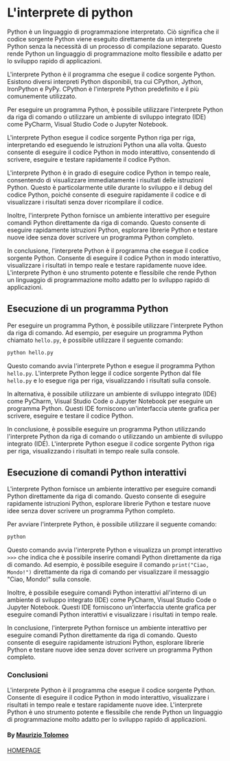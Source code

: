 # L'interprete di python

Python è un linguaggio di programmazione interpretato. Ciò significa che il codice sorgente Python viene eseguito direttamente da un interprete Python senza la necessità di un processo di compilazione separato. Questo rende Python un linguaggio di programmazione molto flessibile e adatto per lo sviluppo rapido di applicazioni.

L'interprete Python è il programma che esegue il codice sorgente Python. Esistono diversi interpreti Python disponibili, tra cui CPython, Jython, IronPython e PyPy. CPython è l'interprete Python predefinito e il più comunemente utilizzato.

Per eseguire un programma Python, è possibile utilizzare l'interprete Python da riga di comando o utilizzare un ambiente di sviluppo integrato (IDE) come PyCharm, Visual Studio Code o Jupyter Notebook.

L'interprete Python esegue il codice sorgente Python riga per riga, interpretando ed eseguendo le istruzioni Python una alla volta. Questo consente di eseguire il codice Python in modo interattivo, consentendo di scrivere, eseguire e testare rapidamente il codice Python.

L'interprete Python è in grado di eseguire codice Python in tempo reale, consentendo di visualizzare immediatamente i risultati delle istruzioni Python. Questo è particolarmente utile durante lo sviluppo e il debug del codice Python, poiché consente di eseguire rapidamente il codice e di visualizzare i risultati senza dover ricompilare il codice.

Inoltre, l'interprete Python fornisce un ambiente interattivo per eseguire comandi Python direttamente da riga di comando. Questo consente di eseguire rapidamente istruzioni Python, esplorare librerie Python e testare nuove idee senza dover scrivere un programma Python completo.

In conclusione, l'interprete Python è il programma che esegue il codice sorgente Python. Consente di eseguire il codice Python in modo interattivo, visualizzare i risultati in tempo reale e testare rapidamente nuove idee. L'interprete Python è uno strumento potente e flessibile che rende Python un linguaggio di programmazione molto adatto per lo sviluppo rapido di applicazioni.

## Esecuzione di un programma Python

Per eseguire un programma Python, è possibile utilizzare l'interprete Python da riga di comando. Ad esempio, per eseguire un programma Python chiamato `hello.py`, è possibile utilizzare il seguente comando:

```bash
python hello.py
```

Questo comando avvia l'interprete Python e esegue il programma Python `hello.py`. L'interprete Python legge il codice sorgente Python dal file `hello.py` e lo esegue riga per riga, visualizzando i risultati sulla console.

In alternativa, è possibile utilizzare un ambiente di sviluppo integrato (IDE) come PyCharm, Visual Studio Code o Jupyter Notebook per eseguire un programma Python. Questi IDE forniscono un'interfaccia utente grafica per scrivere, eseguire e testare il codice Python.

In conclusione, è possibile eseguire un programma Python utilizzando l'interprete Python da riga di comando o utilizzando un ambiente di sviluppo integrato (IDE). L'interprete Python esegue il codice sorgente Python riga per riga, visualizzando i risultati in tempo reale sulla console.

## Esecuzione di comandi Python interattivi

L'interprete Python fornisce un ambiente interattivo per eseguire comandi Python direttamente da riga di comando. Questo consente di eseguire rapidamente istruzioni Python, esplorare librerie Python e testare nuove idee senza dover scrivere un programma Python completo.

Per avviare l'interprete Python, è possibile utilizzare il seguente comando:

```bash
python
```

Questo comando avvia l'interprete Python e visualizza un prompt interattivo `>>>` che indica che è possibile inserire comandi Python direttamente da riga di comando. Ad esempio, è possibile eseguire il comando `print("Ciao, Mondo!")` direttamente da riga di comando per visualizzare il messaggio "Ciao, Mondo!" sulla console.

Inoltre, è possibile eseguire comandi Python interattivi all'interno di un ambiente di sviluppo integrato (IDE) come PyCharm, Visual Studio Code o Jupyter Notebook. Questi IDE forniscono un'interfaccia utente grafica per eseguire comandi Python interattivi e visualizzare i risultati in tempo reale.

In conclusione, l'interprete Python fornisce un ambiente interattivo per eseguire comandi Python direttamente da riga di comando. Questo consente di eseguire rapidamente istruzioni Python, esplorare librerie Python e testare nuove idee senza dover scrivere un programma Python completo.

### Conclusioni

L'interprete Python è il programma che esegue il codice sorgente Python. Consente di eseguire il codice Python in modo interattivo, visualizzare i risultati in tempo reale e testare rapidamente nuove idee. L'interprete Python è uno strumento potente e flessibile che rende Python un linguaggio di programmazione molto adatto per lo sviluppo rapido di applicazioni.

#### By [Maurizio Tolomeo](https://github.com/moris88)

[HOMEPAGE](https://moris88.github.io/formazione-python/)
